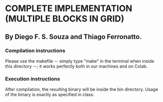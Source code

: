 # COMPLETE IMPLEMENTATION (MULTIPLE BLOCKS IN GRID)

## By **Diego F. S. Souza** and **Thiago Ferronatto**.

### Compilation instructions

Please use the makefile -- simply type "make" in the terminal when inside this directory --; it works perfectly both in our machines and on Colab.

### Execution instructions

After compilation, the resulting binary will be inside the bin directory. Usage of the binary is exactly as specified in class.
